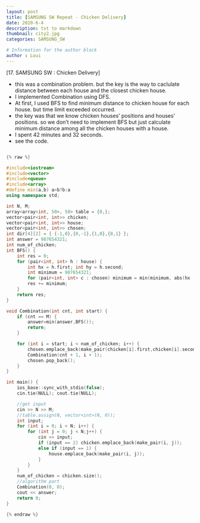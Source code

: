 ```yaml
---
layout: post
title: [SAMSUNG SW Repeat - Chicken Delivery]
date: 2020-6-4
description: txt to markdown
thumbnail: city2.jpg
categories: SAMSUNG_SW

# Information for the author block
author : Loui
---
```


﻿[17. SAMSUNG SW : Chicken Delivery]
- this was a combination problem. but the key is the way to caclulate distance between each house and the closest chicken house.
- I implemented Combination using DFS.
- At first, I used BFS to find minimum distance to chicken house for each house. but time limit exceeded occurred.
- the key was that we know chicken houses’ positions and houses’ positions. so we don’t need to implement BFS but just calculate minimum distance among all the chicken houses with a house.
- I spent 42 minutes and 32 seconds.
- see the code.

```cpp

{% raw %}

#include<iostream>
#include<vector>
#include<queue>
#include<array>
#define min(a,b) a>b?b:a
using namespace std;

int N, M;
array<array<int, 50>, 50> table = {0,};
vector<pair<int, int>> chicken;
vector<pair<int, int>> house;
vector<pair<int, int>> chosen;
int dir[4][2] = { {-1,0},{0,-1},{1,0},{0,1} };
int answer = 987654321;
int num_of_chicken;
int BFS() {
	int res = 0;
	for (pair<int, int> h : house) {
		int hx = h.first; int hy = h.second;
		int minimum = 987654321;
		for (pair<int, int> c : chosen) minimum = min(minimum, abs(hx - c.first) + abs(hy - c.second));
		res += minimum;
	}
	return res;
}

void Combination(int cnt, int start) {
	if (cnt == M) {
		answer=min(answer,BFS());
		return;
	}

	for (int i = start; i < num_of_chicken; i++) {
		chosen.emplace_back(make_pair(chicken[i].first,chicken[i].second));
		Combination(cnt + 1, i + 1);
		chosen.pop_back();
	}
}

int main() {
	ios_base::sync_with_stdio(false);
	cin.tie(NULL); cout.tie(NULL);

	//get input
	cin >> N >> M;
	//table.assign(N, vector<int>(N, 0));
	int input;
	for (int i = 0; i < N; i++) {
		for (int j = 0; j < N;j++) {
			cin >> input;
			if (input == 2) chicken.emplace_back(make_pair(i, j));
			else if (input == 1) {
				house.emplace_back(make_pair(i, j));
			}
		}	
	}
	num_of_chicken = chicken.size();
	//algorithm part
	Combination(0, 0);
	cout << answer;
	return 0;
}

{% endraw %}
```

